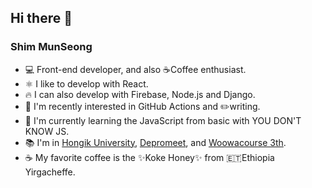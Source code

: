 ## Hi there 👋

### Shim MunSeong
- 💻 Front-end developer, and also ☕Coffee enthusiast.
- ⚛️ I like to develop with React.
- 🔥 I can also develop with Firebase, Node.js and Django.
- 🤔 I'm recently interested in GitHub Actions and ✏️writing.
- 🌱 I'm currently learning the JavaScript from basic with YOU DON'T KNOW JS.
- 📚 I'm in [Hongik University](https://www.hongik.ac.kr), [Depromeet](https://www.depromeet.com/), and [Woowacourse 3th](https://woowacourse.github.io/).
- ☕ My favorite coffee is the ✨Koke Honey✨ from 🇪🇹Ethiopia Yirgacheffe.


<!--
**Puterism/Puterism** is a ✨ _special_ ✨ repository because its `README.md` (this file) appears on your GitHub profile.

Here are some ideas to get you started:

- 🔭 I’m currently working on ...
- 🌱 I’m currently learning ...
- 👯 I’m looking to collaborate on ...
- 🤔 I’m looking for help with ...
- 💬 Ask me about ...
- 📫 How to reach me: ...
- 😄 Pronouns: ...
- ⚡ Fun fact: ...
-->
